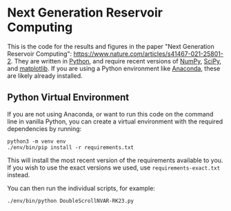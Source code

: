 Next Generation Reservoir Computing
===================================

This is the code for the results and figures in the paper "Next
Generation Reservoir Computing": https://www.nature.com/articles/s41467-021-25801-2. They are written in [Python][], and
require recent versions of [NumPy][], [SciPy][], and
[matplotlib][]. If you are using a Python environment like
[Anaconda][], these are likely already installed.

  [Python]: https://www.python.org/
  [NumPy]: https://numpy.org/
  [SciPy]: https://www.scipy.org/
  [matplotlib]: https://matplotlib.org/
  [Anaconda]: https://www.anaconda.com/

Python Virtual Environment
--------------------------

If you are not using Anaconda, or want to run this code on the command
line in vanilla Python, you can create a virtual environment with the
required dependencies by running:

    python3 -m venv env
    ./env/bin/pip install -r requirements.txt

This will install the most recent version of the requirements
available to you. If you wish to use the exact versions we used, use
`requirements-exact.txt` instead.

You can then run the individual scripts, for example:

    ./env/bin/python DoubleScrollNVAR-RK23.py
